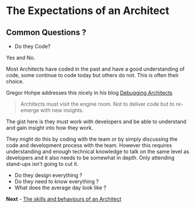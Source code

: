 
# The Expectations of an Architect

## Common Questions ?

 - Do they Code?
 
Yes and No.

Most Architects have coded in the past and have a good understanding of code, some continue to code today but others do not. This is often their choice.

Gregor Hohpe addresses this nicely in his blog [Debugging Architects](https://architectelevator.com/transformation/debugging-architect/)

> Architects must visit the engine room. Not to deliver code but to re-emerge with new insights.

The gist here is they must work with developers and be able to understand and gain insight into how they work. 

They might do this by coding with the team or by simply discussing the code and development process with the team. However this requires understanding and enough technical knowledge to talk on the same level as developers and it also needs to be somewhat in depth. Only attending stand-ups isn't going to cut it.

 - Do they design everything ?
 - Do they need to know everything ?
 - What does the average day look like ?

**Next** - [The skills and behaviours of an Architect](/learning_paths/skills_of_an_architect.md)
